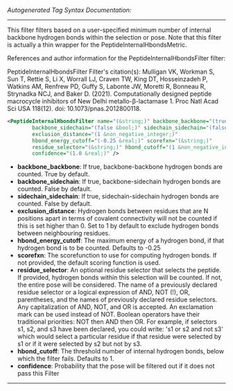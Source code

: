 <!-- THIS IS AN AUTOGENERATED FILE: Don't edit it directly, instead change the schema definition in the code itself. -->

_Autogenerated Tag Syntax Documentation:_

---
This filter filters based on a user-specified minimum number of internal backbone hydrogen bonds within the selection or pose.  Note that this filter is actually a thin wrapper for the PeptideInternalHbondsMetric.

References and author information for the PeptideInternalHbondsFilter filter:

PeptideInternalHbondsFilter Filter's citation(s):
Mulligan VK, Workman S, Sun T, Rettie S, Li X, Worrall LJ, Craven TW, King DT, Hosseinzadeh P, Watkins AM, Renfrew PD, Guffy S, Labonte JW, Moretti R, Bonneau R, Strynadka NCJ, and Baker D.  (2021).  Computationally designed peptide macrocycle inhibitors of New Delhi metallo-β-lactamase 1.  Proc Natl Acad Sci USA 118(12).  doi: 10.1073/pnas.2012800118.

```xml
<PeptideInternalHbondsFilter name="(&string;)" backbone_backbone="(true &bool;)"
        backbone_sidechain="(false &bool;)" sidechain_sidechain="(false &bool;)"
        exclusion_distance="(1 &non_negative_integer;)"
        hbond_energy_cutoff="(-0.25 &real;)" scorefxn="(&string;)"
        residue_selector="(&string;)" hbond_cutoff="(1 &non_negative_integer;)"
        confidence="(1.0 &real;)" />
```

-   **backbone_backbone**: If true, backbone-backbone hydrogen bonds are counted.  True by default.
-   **backbone_sidechain**: If true, backbone-sidechain hydrogen bonds are counted.  False by default.
-   **sidechain_sidechain**: If true, sidechain-sidechain hydrogen bonds are counted.  False by default.
-   **exclusion_distance**: Hydrogen bonds between residues that are N positions apart in terms of covalent connectivity will not be counted if this is set higher than 0.  Set to 1 by default to exclude hydrogen bonds between neighbouring residues.
-   **hbond_energy_cutoff**: The maximum energy of a hydrogen bond, if that hydrogen bond is to be counted.  Defaults to -0.25
-   **scorefxn**: The scorefunction to use for computing hydrogen bonds.  If not provided, the default scoring function is used.
-   **residue_selector**: An optional residue selector that selects the peptide.  If provided, hydrogen bonds within this selection will be counted.  If not, the entire pose will be considered. The name of a previously declared residue selector or a logical expression of AND, NOT (!), OR, parentheses, and the names of previously declared residue selectors. Any capitalization of AND, NOT, and OR is accepted. An exclamation mark can be used instead of NOT. Boolean operators have their traditional priorities: NOT then AND then OR. For example, if selectors s1, s2, and s3 have been declared, you could write: 's1 or s2 and not s3' which would select a particular residue if that residue were selected by s1 or if it were selected by s2 but not by s3.
-   **hbond_cutoff**: The threshold number of internal hydrogen bonds, below which the filter fails.  Defaults to 1.
-   **confidence**: Probability that the pose will be filtered out if it does not pass this Filter

---
